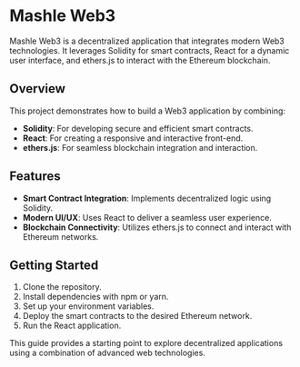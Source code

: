 # Mashle Web3

Mashle Web3 is a decentralized application that integrates modern Web3 technologies. It leverages Solidity for smart contracts, React for a dynamic user interface, and ethers.js to interact with the Ethereum blockchain.

## Overview

This project demonstrates how to build a Web3 application by combining:

- **Solidity**: For developing secure and efficient smart contracts.
- **React**: For creating a responsive and interactive front-end.
- **ethers.js**: For seamless blockchain integration and interaction.

## Features

- **Smart Contract Integration**: Implements decentralized logic using Solidity.
- **Modern UI/UX**: Uses React to deliver a seamless user experience.
- **Blockchain Connectivity**: Utilizes ethers.js to connect and interact with Ethereum networks.

## Getting Started

1. Clone the repository.
2. Install dependencies with npm or yarn.
3. Set up your environment variables.
4. Deploy the smart contracts to the desired Ethereum network.
5. Run the React application.

This guide provides a starting point to explore decentralized applications using a combination of advanced web technologies.

